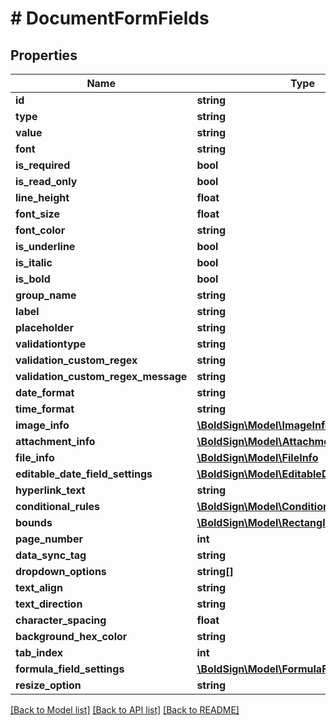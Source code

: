 # # DocumentFormFields

## Properties

Name | Type | Description | Notes
------------ | ------------- | ------------- | -------------
**id** | **string** |  | [optional]
**type** | **string** |  | [optional]
**value** | **string** |  | [optional]
**font** | **string** |  | [optional]
**is_required** | **bool** |  | [optional]
**is_read_only** | **bool** |  | [optional]
**line_height** | **float** |  | [optional]
**font_size** | **float** |  | [optional]
**font_color** | **string** |  | [optional]
**is_underline** | **bool** |  | [optional]
**is_italic** | **bool** |  | [optional]
**is_bold** | **bool** |  | [optional]
**group_name** | **string** |  | [optional]
**label** | **string** |  | [optional]
**placeholder** | **string** |  | [optional]
**validationtype** | **string** |  | [optional]
**validation_custom_regex** | **string** |  | [optional]
**validation_custom_regex_message** | **string** |  | [optional]
**date_format** | **string** |  | [optional]
**time_format** | **string** |  | [optional]
**image_info** | [**\BoldSign\Model\ImageInfo**](ImageInfo.md) |  | [optional]
**attachment_info** | [**\BoldSign\Model\AttachmentInfo**](AttachmentInfo.md) |  | [optional]
**file_info** | [**\BoldSign\Model\FileInfo**](FileInfo.md) |  | [optional]
**editable_date_field_settings** | [**\BoldSign\Model\EditableDateFieldSettings**](EditableDateFieldSettings.md) |  | [optional]
**hyperlink_text** | **string** |  | [optional]
**conditional_rules** | [**\BoldSign\Model\ConditionalRule[]**](ConditionalRule.md) |  | [optional]
**bounds** | [**\BoldSign\Model\Rectangle**](Rectangle.md) |  | [optional]
**page_number** | **int** |  | [optional]
**data_sync_tag** | **string** |  | [optional]
**dropdown_options** | **string[]** |  | [optional]
**text_align** | **string** |  | [optional]
**text_direction** | **string** |  | [optional]
**character_spacing** | **float** |  | [optional]
**background_hex_color** | **string** |  | [optional]
**tab_index** | **int** |  | [optional]
**formula_field_settings** | [**\BoldSign\Model\FormulaFieldSettings**](FormulaFieldSettings.md) |  | [optional]
**resize_option** | **string** |  | [optional]

[[Back to Model list]](../../README.md#models) [[Back to API list]](../../README.md#endpoints) [[Back to README]](../../README.md)
